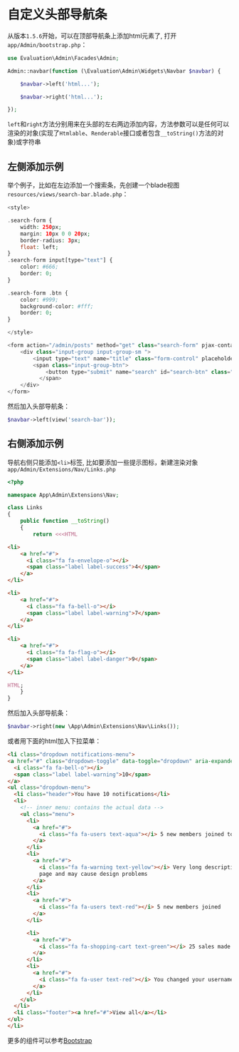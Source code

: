 # 自定义头部导航条

从版本`1.5.6`开始，可以在顶部导航条上添加html元素了,  打开`app/Admin/bootstrap.php`：
```php
use Evaluation\Admin\Facades\Admin;

Admin::navbar(function (\Evaluation\Admin\Widgets\Navbar $navbar) {

    $navbar->left('html...');

    $navbar->right('html...');

});
```

`left`和`right`方法分别用来在头部的左右两边添加内容，方法参数可以是任何可以渲染的对象(实现了`Htmlable`、`Renderable`接口或者包含`__toString()`方法的对象)或字符串

## 左侧添加示例

举个例子，比如在左边添加一个搜索条，先创建一个blade视图`resources/views/search-bar.blade.php`：
```php
<style>

.search-form {
    width: 250px;
    margin: 10px 0 0 20px;
    border-radius: 3px;
    float: left;
}
.search-form input[type="text"] {
    color: #666;
    border: 0;
}

.search-form .btn {
    color: #999;
    background-color: #fff;
    border: 0;
}

</style>

<form action="/admin/posts" method="get" class="search-form" pjax-container>
    <div class="input-group input-group-sm ">
        <input type="text" name="title" class="form-control" placeholder="Search...">
        <span class="input-group-btn">
            <button type="submit" name="search" id="search-btn" class="btn btn-flat"><i class="fa fa-search"></i></button>
          </span>
    </div>
</form>
```
然后加入头部导航条：
```php
$navbar->left(view('search-bar'));
```

## 右侧添加示例

导航右侧只能添加`<li>`标签, 比如要添加一些提示图标，新建渲染对象`app/Admin/Extensions/Nav/Links.php`
```php
<?php

namespace App\Admin\Extensions\Nav;

class Links
{
    public function __toString()
    {
        return <<<HTML

<li>
    <a href="#">
      <i class="fa fa-envelope-o"></i>
      <span class="label label-success">4</span>
    </a>
</li>

<li>
    <a href="#">
      <i class="fa fa-bell-o"></i>
      <span class="label label-warning">7</span>
    </a>
</li>

<li>
    <a href="#">
      <i class="fa fa-flag-o"></i>
      <span class="label label-danger">9</span>
    </a>
</li>

HTML;
    }
}
```

然后加入头部导航条：
```php
$navbar->right(new \App\Admin\Extensions\Nav\Links());
```

或者用下面的html加入下拉菜单：
```html
<li class="dropdown notifications-menu">
<a href="#" class="dropdown-toggle" data-toggle="dropdown" aria-expanded="false">
  <i class="fa fa-bell-o"></i>
  <span class="label label-warning">10</span>
</a>
<ul class="dropdown-menu">
  <li class="header">You have 10 notifications</li>
  <li>
    <!-- inner menu: contains the actual data -->
    <ul class="menu">
      <li>
        <a href="#">
          <i class="fa fa-users text-aqua"></i> 5 new members joined today
        </a>
      </li>
      <li>
        <a href="#">
          <i class="fa fa-warning text-yellow"></i> Very long description here that may not fit into the
          page and may cause design problems
        </a>
      </li>
      <li>
        <a href="#">
          <i class="fa fa-users text-red"></i> 5 new members joined
        </a>
      </li>

      <li>
        <a href="#">
          <i class="fa fa-shopping-cart text-green"></i> 25 sales made
        </a>
      </li>
      <li>
        <a href="#">
          <i class="fa fa-user text-red"></i> You changed your username
        </a>
      </li>
    </ul>
  </li>
  <li class="footer"><a href="#">View all</a></li>
</ul>
</li>
```

更多的组件可以参考[Bootstrap](https://getbootstrap.com/)